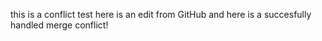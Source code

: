 this is a conflict test
here is an edit from GitHub
and here is a succesfully handled merge conflict!